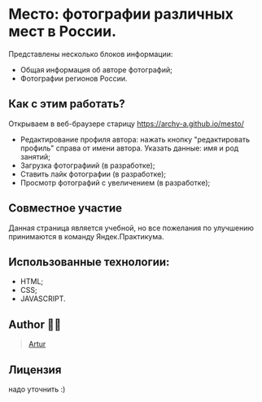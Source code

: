 # Место: фотографии различных мест в России.

Представлены несколько блоков информации:

- Общая информация об авторе фотографий;
- Фотографии регионов России.

## Как с этим работать?

Открываем в веб-браузере старицу https://archy-a.github.io/mesto/

- Редактирование профиля автора: нажать кнопку "редактировать профиль" справа от имени автора. Указать данные: имя и род занятий;
- Загрузка фотографиий (в разработке);
- Ставить лайк фотографии (в разработке);
- Просмотр фотографий с увеличением (в разработке);

## Совместное участие
Данная страница является учебной, но все пожелания по улучшению принимаются в команду Яндек.Практикума.

## Использованные технологии:
- HTML;
- CSS;
- JAVASCRIPT.

## Author :man_technologist:

> [Artur](https://github.com/Archy-A)
## Лицензия
надо уточнить :)
